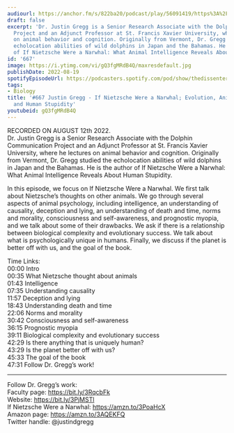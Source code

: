 ```yaml
---
audiourl: https://anchor.fm/s/822ba20/podcast/play/56091419/https%3A%2F%2Fd3ctxlq1ktw2nl.cloudfront.net%2Fstaging%2F2022-7-12%2Fd37f3357-16c3-c47c-bb53-b53ecb3a4ff4.m4a
draft: false
excerpt: 'Dr. Justin Gregg is a Senior Research Associate with the Dolphin Communication
  Project and an Adjunct Professor at St. Francis Xavier University, where he lectures
  on animal behavior and cognition. Originally from Vermont, Dr. Gregg studied the
  echolocation abilities of wild dolphins in Japan and the Bahamas. He is the author
  of If Nietzsche Were a Narwhal: What Animal Intelligence Reveals About Human Stupidity.'
id: '667'
image: https://i.ytimg.com/vi/gQ3fgMRdB4Q/maxresdefault.jpg
publishDate: 2022-08-19
spotifyEpisodeUrl: https://podcasters.spotify.com/pod/show/thedissenter/episodes/667-Justin-Gregg---If-Nietzsche-Were-a-Narwhal-Evolution--Animal-Intelligence--and-Human-Stupidity-e1me9ar
tags:
- Biology
title: '#667 Justin Gregg - If Nietzsche Were a Narwhal; Evolution, Animal Intelligence,
  and Human Stupidity'
youtubeid: gQ3fgMRdB4Q
---
```

<div class="timelinks">

RECORDED ON AUGUST 12th 2022.  
Dr. Justin Gregg is a Senior Research Associate with the Dolphin Communication Project and an Adjunct Professor at St. Francis Xavier University, where he lectures on animal behavior and cognition. Originally from Vermont, Dr. Gregg studied the echolocation abilities of wild dolphins in Japan and the Bahamas. He is the author of If Nietzsche Were a Narwhal: What Animal Intelligence Reveals About Human Stupidity.

In this episode, we focus on If Nietzsche Were a Narwhal. We first talk about Nietzsche’s thoughts on other animals. We go through several aspects of animal psychology, including intelligence, an understanding of causality, deception and lying, an understanding of death and time, norms and morality, consciousness and self-awareness, and prognostic myopia, and we talk about some of their drawbacks. We ask if there is a relationship between biological complexity and evolutionary success. We talk about what is psychologically unique in humans. Finally, we discuss if the planet is better off with us, and the goal of the book.

Time Links:  
<time>00:00</time> Intro  
<time>00:35</time> What Nietzsche thought about animals  
<time>01:43</time> Intelligence  
<time>07:35</time> Understanding causality  
<time>11:57</time> Deception and lying  
<time>18:43</time> Understanding death and time  
<time>22:06</time> Norms and morality  
<time>30:42</time> Consciousness and self-awareness  
<time>36:15</time> Prognostic myopia  
<time>39:11</time> Biological complexity and evolutionary success  
<time>42:29</time> Is there anything that is uniquely human?  
<time>43:29</time> Is the planet better off with us?  
<time>45:33</time> The goal of the book  
<time>47:31</time> Follow Dr. Gregg’s work!

---

Follow Dr. Gregg’s work:  
Faculty page: https://bit.ly/3RqcbFk  
Website: https://bit.ly/3PjMSTl  
If Nietzsche Were a Narwhal: https://amzn.to/3PoaHcX  
Amazon page: https://amzn.to/3AQEKFQ  
Twitter handle: @justindgregg
</div>


